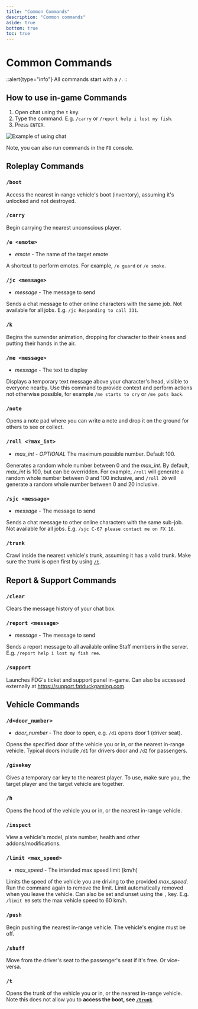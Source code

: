 ```yaml
---
title: "Common Commands"
description: "Common commands"
aside: true
bottom: true
toc: true
---
```


# Common Commands

::alert{type="info"}
All commands start with a `/`.
::


## How to use in-game Commands

1. Open chat using the `t` key.
2. Type the command. E.g. `/carry` or `/report help i lost my fish`.
3. Press `ENTER`.

![Example of using chat](https://cdn.discordapp.com/attachments/631032788849524737/1119921816413147266/reportgif2.gif)

Note, you can also run commands in the `F8` console.

## Roleplay Commands

### `/boot`

Access the nearest in-range vehicle's boot (inventory), assuming it's unlocked and not destroyed.

### `/carry`

Begin carrying the nearest unconscious player.

### `/e <emote>`

- _emote_ - The name of the target emote

A shortcut to perform emotes. For example, `/e guard` or `/e smoke`.

### `/jc <message>`

- *message* - The message to send

Sends a chat message to other online characters with the same job. Not available for all jobs. E.g. `/jc Responding to call 331`.

### `/k`

Begins the surrender animation, dropping for character to their knees and putting their hands in the air.

### `/me <message>`

- _message_ - The text to display

Displays a temporary text message above your character's head, visible to everyone nearby. Use this command to provide context and perform actions not otherwise possible, for example `/me starts to cry` or `/me pats back`.

### `/note`

Opens a note pad where you can write a note and drop it on the ground for others to see or collect.

### `/roll <?max_int>`

- *max_int* - *OPTIONAL* The maximum possible number. Default 100.

Generates a random whole number between 0 and the *max_int*. By default, *max_int* is 100, but can be overridden. For example, `/roll` will generate a random whole number between 0 and 100 inclusive, and `/roll 20` will generate a random whole number between 0 and 20 inclusive.

### `/sjc <message>`

- *message* - The message to send

Sends a chat message to other online characters with the same sub-job. Not available for all jobs. E.g. `/sjc C-67 please contact me on FX 16`.

### `/trunk` 

Crawl inside the nearest vehicle's trunk, assuming it has a valid trunk. Make sure the trunk is open first by using [`/t`](#t).

## Report & Support Commands

### `/clear`

Clears the message history of your chat box.

### `/report <message>`

- _message_ - The message to send

Sends a report message to all available online Staff members in the server. E.g. `/report help i lost my fish ree`.

### `/support`

Launches FDG's ticket and support panel in-game. Can also be accessed externally at https://support.fatduckgaming.com.

## Vehicle Commands

### `/d<door_number>`

- _door_number_ - The door to open, e.g. `/d1` opens door 1 (driver seat).

Opens the specified door of the vehicle you or in, or the nearest in-range vehicle. Typical doors include `/d1` for drivers door and `/d2` for passengers.

### `/givekey`

Gives a temporary car key to the nearest player. To use, make sure you, the target player and the target vehicle are together.


### `/h`

Opens the hood of the vehicle you or in, or the nearest in-range vehicle.

### `/inspect` 

View a vehicle's model, plate number, health and other addons/modifications.

### `/limit <max_speed>` 

- *max_speed* - The intended max speed limit (km/h)

Limits the speed of the vehicle you are driving to the provided *max_speed*. Run the command again to remove the limit. Limit automatically removed when you leave the vehicle. Can also be set and unset using the `,` key. E.g. `/limit 60` sets the max vehicle speed to 60 km/h.

### `/push`

Begin pushing the nearest in-range vehicle. The vehicle's engine must be off.

### `/shuff`

Move from the driver's seat to the passenger's seat if it's free. Or vice-versa.

### `/t`

Opens the trunk of the vehicle you or in, or the nearest in-range vehicle. Note this does not allow you to **access the boot, see [`/trunk`](#trunk)**.

